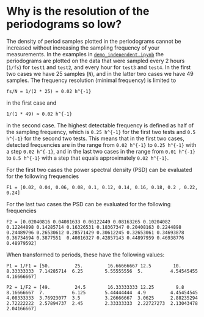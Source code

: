 # Why is the resolution of the periodograms so low?

The density of period samples plotted in the periodograms cannot be increased without increasing the sampling frequency of your measurements. In the examples in [`demo_independent.ipynb`](demo_independent.ipynb) the periodograms are plotted on the data that were sampled every 2 hours (`1/fs`) for `test1` and `test2`, and every hour for `test3` and `test4`.  In the first two cases we have 25 samples (`N`), and in the latter two cases we have 49 samples. The frequency resolution (minimal frequency) is limited to 

`fs/N = 1/(2 * 25) = 0.02 h^{-1}`

in the first case and 

`1/(1 * 49) ≈ 0.02 h^{-1}`

in the second case. The highest detectable frequency is defined as half of the sampling frequency, which is `0.25 h^{-1}` for the first two tests and `0.5 h^{-1}` for the second two tests. This means that in the first two cases, detected frequencies are in the range from `0.02 h^{-1}`  to `0.25 h^{-1}`  with a step `0.02 h^{-1}`, and in the last two cases in the range from `0.01 h^{-1}`  to `0.5 h^{-1}`  with a step that equals approximately `0.02 h^{-1}`.

For the first two cases the power spectral density (PSD) can be evaluated for the following frequencies

`F1 = [0.02, 0.04, 0.06, 0.08, 0.1, 0.12, 0.14, 0.16, 0.18, 0.2 , 0.22, 0.24]`

For the last two cases the PSD can be evaluated for the following frequencies

`F2 = [0.02040816 0.04081633 0.06122449 0.08163265 0.10204082 0.12244898 0.14285714 0.16326531 0.18367347 0.20408163 0.2244898  0.24489796 0.26530612 0.28571429 0.30612245 0.32653061 0.34693878 0.36734694 0.3877551  0.40816327 0.42857143 0.44897959 0.46938776 0.48979592]`

When transformed to periods, these have the following values:

`P1 = 1/F1 = [50.         25.         16.66666667 12.5        10.          8.33333333  7.14285714  6.25        5.55555556  5.          4.54545455  4.16666667]`

`P2 = 1/F2 = [49.         24.5        16.33333333 12.25        9.8         8.16666667  7.          6.125       5.44444444  4.9         4.45454545  4.08333333  3.76923077  3.5         3.26666667  3.0625      2.88235294  2.72222222  2.57894737  2.45        2.33333333  2.22727273  2.13043478  2.04166667]`

